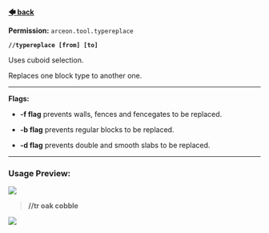 
**[🡄 back](https://github.com/Brennian/Arceon-1.14/wiki)**

**Permission:** `arceon.tool.typereplace`

**`//typereplace [from] [to]`**

Uses cuboid selection.

Replaces one block type to another one.

***

**Flags:**

* **-f flag** prevents walls, fences and fencegates to be replaced.

* **-b flag** prevents regular blocks to be replaced. 

* **-d flag** prevents double and smooth slabs to be replaced. 

***

### **Usage Preview:**
![](https://i.imgur.com/PZZ4THF.png)

> **//tr oak cobble**

![](https://i.imgur.com/lHVx5sA.png)